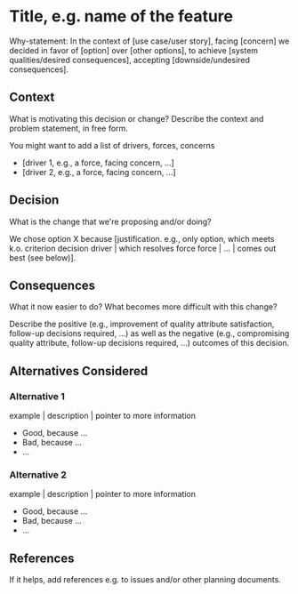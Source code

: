 # Title, e.g. name of the feature

Why-statement: In the context of [use case/user story], facing [concern] we decided in favor of [option] over [other options], to achieve [system qualities/desired consequences], accepting [downside/undesired consequences].

## Context

What is motivating this decision or change? Describe the context and problem statement, in free form.

You might want to add a list of drivers, forces, concerns

- [driver 1, e.g., a force, facing concern, ...]
- [driver 2, e.g., a force, facing concern, ...]

## Decision

What is the change that we're proposing and/or doing?

We chose option X because [justification. e.g., only option, which meets k.o. criterion decision driver | which resolves force force | ... | comes out best (see below)].

## Consequences

What it now easier to do? What becomes more difficult with this change?

Describe the positive (e.g., improvement of quality attribute satisfaction, follow-up decisions required, ...) as well as the negative (e.g., compromising quality attribute, follow-up decisions required, ...) outcomes of this decision.

## Alternatives Considered

### Alternative 1

example | description | pointer to more information

- Good, because ...
- Bad, because ...
- ...

### Alternative 2

example | description | pointer to more information

- Good, because ...
- Bad, because ...
- ...

## References

If it helps, add references e.g. to issues and/or other planning documents.
